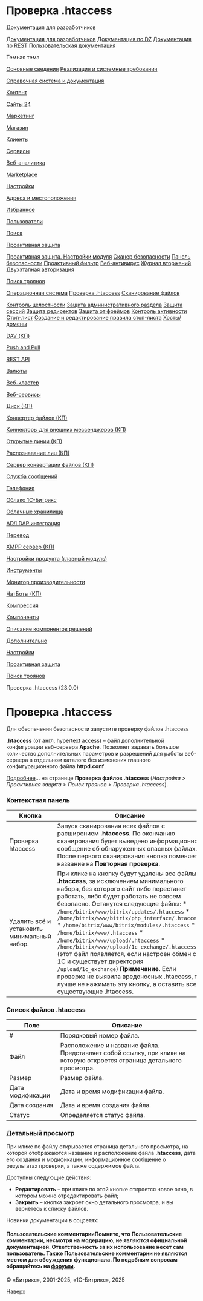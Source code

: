 # Проверка .htaccess

Документация для разработчиков

[Документация для разработчиков](https://dev.1c-bitrix.ru/api_help/)
[Документация по D7](https://dev.1c-bitrix.ru/api_d7/)
[Документация по REST](https://dev.1c-bitrix.ru/rest_help/)
[Пользовательская документация](https://dev.1c-bitrix.ru/user_help/)

Темная тема

[Основные сведения](/user_help/index.php)
[Реализация и системные требования](/user_help/reqintro.php)

[Справочная система и документация](/user_help/help/index.php)

[Контент](/user_help/content/index.php)

[Сайты 24](/user_help/sites24/index.php)

[Маркетинг](/user_help/marketing/index.php)

[Магазин](/user_help/store/index.php)

[Клиенты](/user_help/clients/index.php)

[Сервисы](/user_help/service/index.php)

[Веб-аналитика](/user_help/statistic/index.php)

[Marketplace](/user_help/marketplace/index.php)

[Настройки](/user_help/settings/index.php)

[Адреса и местоположения](/user_help/settings/location/index.php)

[Избранное](/user_help/settings/favorites/index.php)

[Пользователи](/user_help/settings/users/index.php)

[Поиск](/user_help/settings/search/index.php)

[Проактивная защита](/user_help/settings/security/index.php)

[Проактивная защита. Настройки модуля](/user_help/settings/security/settings.php)
[Сканер безопасности](/user_help/settings/security/security_scanner.php)
[Панель безопасности](/user_help/settings/security/security_panel.php)
[Проактивный фильтр](/user_help/settings/security/security_filter.php)
[Веб-антивирус](/user_help/settings/security/security_antivirus.php)
[Журнал вторжений](/user_help/settings/security/event_log.php)
[Двухэтапная авторизация](/user_help/settings/security/security_otp.php)

[Поиск троянов](/user_help/settings/security/xscan/index.php)

[Операционная система](/user_help/settings/security/xscan/operating_system.php)
[Проверка .htaccess](/user_help/settings/security/xscan/htaccess_check.php)
[Сканирование файлов](/user_help/settings/security/xscan/scanning_files.php)

[Контроль целостности](/user_help/settings/security/security_file_verifier.php)
[Защита административного раздела](/user_help/settings/security/security_iprule_admin.php)
[Защита сессий](/user_help/settings/security/security_session.php)
[Защита редиректов](/user_help/settings/security/security_redirect.php)
[Защита от фреймов](/user_help/settings/security/security_frame.php)
[Контроль активности](/user_help/settings/security/security_stat_activity.php)
[Стоп-лист](/user_help/settings/security/security_iprule_list.php)
[Создание и редактирование правила стоп-листа](/user_help/settings/security/security_iprule_edit.php)
[Хосты/домены](/user_help/settings/security/security_hosts.php)

[DAV (КП)](/user_help/settings/dav/index.php)

[Push and Pull](/user_help/settings/pull/index.php)

[REST API](/user_help/settings/rest_api/index.php)

[Валюты](/user_help/settings/currency/index.php)

[Веб-кластер](/user_help/settings/cluster/index.php)

[Веб-сервисы](/user_help/settings/webservice/index.php)

[Диск (КП)](/user_help/settings/disk/index.php)

[Конвертер файлов (КП)](/user_help/settings/transformer/index.php)

[Коннекторы для внешних мессенджеров (КП)](/user_help/settings/imconnector/index.php)

[Открытые линии (КП)](/user_help/settings/imopenlines/index.php)

[Распознавание лиц (КП)](/user_help/settings/faceid/index.php)

[Сервер конвертации файлов (КП)](/user_help/settings/transformercontroller/index.php)

[Служба сообщений](/user_help/settings/message_service/index.php)

[Телефония](/user_help/settings/voximplant/index.php)

[Облако 1С-Битрикс](/user_help/settings/bitrixcloud/index.php)

[Облачные хранилища](/user_help/settings/clouds/index.php)

[AD/LDAP интеграция](/user_help/settings/ldap/index.php)

[Перевод](/user_help/settings/translate/index.php)

[XMPP сервер (КП)](/user_help/settings/xmpp/index.php)

[Настройки продукта (главный модуль)](/user_help/settings/settings/index.php)

[Инструменты](/user_help/settings/utilities/index.php)

[Монитор производительности](/user_help/settings/perfmon/index.php)

[ЧатБоты (КП)](/user_help/settings/imbot/index.php)

[Компрессия](/user_help/settings/compression/index.php)

[Компоненты](/user_help/components/index.php)

[Описание компонентов решений](/user_help/description_decisions/index.php)

[Дополнительно](/user_help/additional/index.php)

[Настройки](/user_help/settings/index.php)

[Проактивная защита](/user_help/settings/security/index.php)

[Поиск троянов](/user_help/settings/security/xscan/index.php)

Проверка .htaccess (23.0.0)

# Проверка .htaccess

Для обеспечения безопасности запустите проверку файлов
.htaccess



**.htaccess** (от англ. hypertext access) – файл дополнительной конфигурации веб-сервера **Apache**. Позволяет задавать большое количество дополнительных параметров и разрешений для работы веб-сервера в отдельном каталоге без изменения главного конфигурационного файла **httpd.conf**.
  
  
[Подробнее](https://dev.1c-bitrix.ru/learning/course/index.php?COURSE_ID=32&LESSON_ID=3295)...
на странице **Проверка файлов .htaccess** (*Настройки > Проактивная защита > Поиск троянов > Проверка .htaccess*).

  

### Контекстная панель

| Кнопка | Описание |
| --- | --- |
| Проверка htaccess | Запуск сканирования всех файлов с расширением **.htaccess**. По окончанию сканирования будет выведено информационное сообщение об обнаруженных опасных файлах. После первого сканирования кнопка поменяет название на **Повторная проверка**. |
| Удалить всё и установить минимальный набор. | При клике на кнопку будут удалены все файлы **.htaccess**, за исключением минимального набора, без которого сайт либо перестанет работать, либо будет работать не совсем безопасно. Останутся следующие файлы:  * `/home/bitrix/www/bitrix/updates/.htaccess` * `/home/bitrix/www/bitrix/php_interface/.htaccess` * `/home/bitrix/www/bitrix/modules/.htaccess` * `/home/bitrix/www/.htaccess` * `/home/bitrix/www/upload/.htaccess` * `/home/bitrix/www/upload/1c_exchange/.htaccess` (этот файл появляется, если настроен обмен с 1С и существует директория `/upload/1c_exchange`)   **Примечание.** Если проверка не выявила вредоносных .htaccess, то лучше не нажимать эту кнопку, а оставить все существующие .htaccess. |

### Список файлов .htaccess

| Поле | Описание |
| --- | --- |
| # | Порядковый номер файла. |
| Файл | Расположение и название файла. Представляет собой ссылку, при клике на которую откроется страница детального просмотра. |
| Размер | Размер файла. |
| Дата модификации | Дата и время модификации файла. |
| Дата создания | Дата и время создания файла. |
| Статус | Определяется статус файла. |

### Детальный просмотр

При клике по файлу открывается страница детального просмотра, на которой отображаются название и расположение файла **.htaccess**, дата его создания и модификации, информационное сообщение о результатах проверки, а также содержимое файла.

Доступны следующие действия:

* **Редактировать** – при клике по этой кнопке откроется новое окно, в котором можно отредактировать файл;
* **Закрыть** – кнопка закроет окно детального просмотра, и вы вернётесь к списку файлов.

Новинки документации в соцсетях:

#### Пользовательские комментарииПомните, что Пользовательские комментарии, несмотря на модерацию, не являются официальной документацией. Ответственность за их использование несет сам пользователь. Также Пользовательские комментарии не являются местом для обсуждения функционала. По подобным вопросам обращайтесь на [форумы](http://dev.1c-bitrix.ru/community/forums/group1/).

© «Битрикс», 2001-2025, «1С-Битрикс», 2025

Наверх